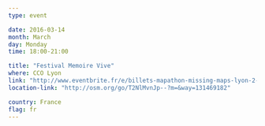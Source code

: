 ```yaml
---
type: event

date: 2016-03-14
month: March
day: Monday
time: 18:00-21:00

title: "Festival Memoire Vive"
where: CCO Lyon
link: "http://www.eventbrite.fr/e/billets-mapathon-missing-maps-lyon-2-cco-20914970239"
location-link: "http://osm.org/go/T2NlMvnJp--?m=&way=131469182"

country: France
flag: fr
---
```

